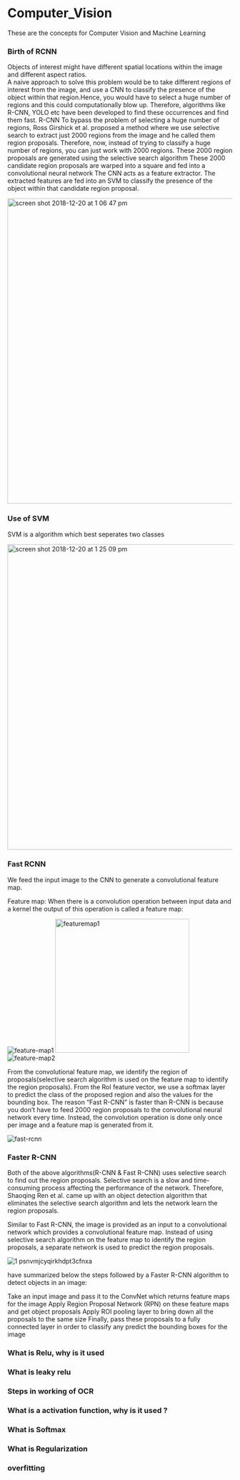 # Computer_Vision
These are the concepts for Computer Vision and Machine Learning

### Birth of RCNN

Objects of interest might have different spatial locations within the image and different aspect ratios.  
A naive approach to solve this problem would be to take different regions of interest from the image, and use a CNN to classify the presence of the object within that region.Hence, you would have to select a huge number of regions and this could computationally blow up. Therefore, algorithms like R-CNN, YOLO etc have been developed to find these occurrences and find them fast.
R-CNN
To bypass the problem of selecting a huge number of regions, Ross Girshick et al. proposed a method where we use selective search to extract just 2000 regions from the image and he called them region proposals. Therefore, now, instead of trying to classify a huge number of regions, you can just work with 2000 regions. These 2000 region proposals are generated using the selective search algorithm
These 2000 candidate region proposals are warped into a square and fed into a convolutional neural network  The CNN acts as a feature extractor. The extracted features are fed into an SVM to classify the presence of the object within that candidate region proposal.

<img width="684" alt="screen shot 2018-12-20 at 1 06 47 pm" src="https://user-images.githubusercontent.com/17012391/50270735-92522180-0458-11e9-96c3-12819c0b547f.png">

### Use of SVM

SVM is a algorithm which best seperates two classes

<img width="684" alt="screen shot 2018-12-20 at 1 25 09 pm" src="https://user-images.githubusercontent.com/17012391/50271457-d0e8db80-045a-11e9-83fb-d1324626f6f2.png">

### Fast RCNN

We feed the input image to the CNN to generate a convolutional feature map. 

Feature map:
When there is a convolution operation between input data and a kernel the output of this operation is called a feature map:

![feature-map1](https://miro.medium.com/max/1026/1*cTEp-IvCCUYPTT0QpE3Gjg@2x.png)
<img width="300" alt="featuremap1" src="https://miro.medium.com/max/1026/1*cTEp-IvCCUYPTT0QpE3Gjg@2x.png">
![feature-map2](https://miro.medium.com/max/900/1*VVvdh-BUKFh2pwDD0kPeRA@2x.gif)


From the convolutional feature map, we identify the region of proposals(selective search algorithm is used on the feature map to identify the region proposals).  From the RoI feature vector, we use a softmax layer to predict the class of the proposed region and also the values for the bounding box. The reason “Fast R-CNN” is faster than R-CNN is because you don’t have to feed 2000 region proposals to the convolutional neural network every time. Instead, the convolution operation is done only once per image and a feature map is generated from it.

![fast-rcnn](https://s3-ap-south-1.amazonaws.com/av-blog-media/wp-content/uploads/2018/10/Fast-rcnn.png)


### Faster R-CNN

Both of the above algorithms(R-CNN & Fast R-CNN) uses selective search to find out the region proposals. Selective search is a slow and time-consuming process affecting the performance of the network. Therefore, Shaoqing Ren et al. came up with an object detection algorithm that eliminates the selective search algorithm and lets the network learn the region proposals.

Similar to Fast R-CNN, the image is provided as an input to a convolutional network which provides a convolutional feature map. Instead of using selective search algorithm on the feature map to identify the region proposals, a separate network is used to predict the region proposals.

![1 psnvmjcyqirkhdpt3cfnxa](https://user-images.githubusercontent.com/17012391/50273520-eb25b800-0460-11e9-88e2-530d990f515c.png)

 have summarized below the steps followed by a Faster R-CNN algorithm to detect objects in an image:

Take an input image and pass it to the ConvNet which returns feature maps for the image
Apply Region Proposal Network (RPN) on these feature maps and get object proposals
Apply ROI pooling layer to bring down all the proposals to the same size
Finally, pass these proposals to a fully connected layer in order to classify any predict the bounding boxes for the image


### What is Relu, why is it used

### What is leaky relu


### Steps in working of OCR


### What is a activation function, why is it used ?


### What is Softmax


### What is Regularization

### overfitting

